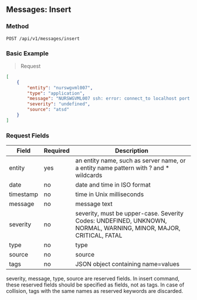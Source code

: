 ## Messages: Insert

### Method 

```
POST /api/v1/messages/insert
```
### Basic Example
> Request

```json
[
    {
        "entity": "nurswgvml007",
        "type": "application",
        "message": "NURSWGVML007 ssh: error: connect_to localhost port 8881: failed.",
        "severity": "undefined",
        "source": "atsd"
    }
]
```
### Request Fields
| Field       | Required | Description              |
|---|---|---|
| entity | yes | an entity name, such as server name, or a entity name pattern with ? and * wildcards |
| date | no | date and time in ISO format |
| timestamp | no | time in Unix milliseconds |
| message | no | message text |
| severity | no | severity, must be upper-case. Severity Codes:  UNDEFINED, UNKNOWN, NORMAL, WARNING, MINOR, MAJOR, CRITICAL, FATAL |
| type | no | type |
| source | no | source |
| tags | no | JSON object containing name=values | 

<aside class="notice">
severity, message, type, source are reserved fields. In insert command, these reserved fields should be specified as fields, not as tags. In case of collision, tags with the same names as reserved keywords are discarded.
</aside>
